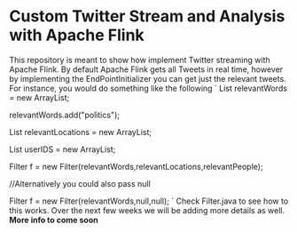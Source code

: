 # Custom Twitter Stream and Analysis with Apache Flink
This repository is meant to show how implement Twitter streaming with Apache Flink. By default Apache Flink gets all Tweets in real time, however by implementing the EndPointInitializer you can get just the relevant tweets. For instance, you would do something like the following
`
List relevantWords<String> = new ArrayList<Strings>;

relevantWords.add("politics");

List<Location> relevantLocations = new ArrayList<Location>;

List<Long> userIDS = new ArrayList<Long>;

Filter f = new Filter(relevantWords,relevantLocations,relevantPeople);

//Alternatively you could also pass null

Filter f = new Filter(relevantWords,null,null);
`
Check Filter.java to see how to this works. Over the next few weeks we will be adding more details as well.
**More info to come soon**
